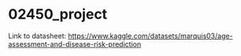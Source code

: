 # 02450_project

Link to datasheet: https://www.kaggle.com/datasets/marquis03/age-assessment-and-disease-risk-prediction
